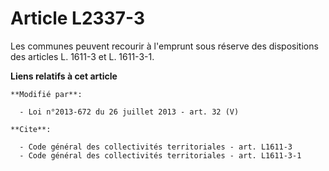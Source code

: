 # Article L2337-3

Les communes peuvent recourir à l'emprunt sous réserve des dispositions des articles L. 1611-3 et L. 1611-3-1.

**Liens relatifs à cet article**

	**Modifié par**:

	  - Loi n°2013-672 du 26 juillet 2013 - art. 32 (V)

	**Cite**:

	  - Code général des collectivités territoriales - art. L1611-3
	  - Code général des collectivités territoriales - art. L1611-3-1
